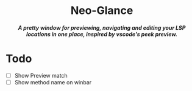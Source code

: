 <div align="center">

# Neo-Glance

##### A pretty window for previewing, navigating and editing your LSP locations in one place, inspired by vscode's peek preview.

</div>


# Todo
- [ ] Show Preview match
- [ ] Show method name on winbar
